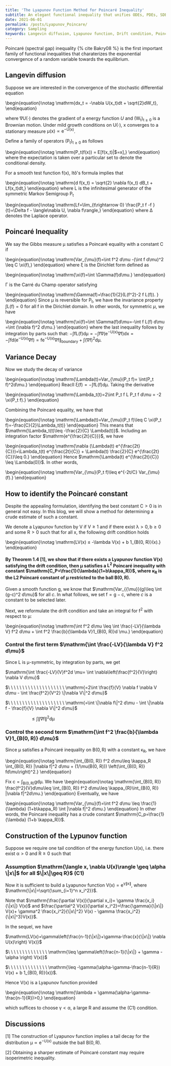 ```yaml
---
title: 'The Lyapunov Function Method for Poincaré Inequality'
subtitle: An elegant functional inequality that unifies ODEs, PDEs, SDEs, functional analysis, and Riemannian geometry.
date: 2021-06-01
permalink: /posts/Lyapunov_Poincare/
category: Sampling
keywords: Langevin diffusion, Lyapunov function, Drift condition, Poincaré Inequality, Carré du Champ operator, Dirichlet form
---
```



Poincaré (spectral gap) inequality {% cite Bakry08 %} is the first important family of functional inequalities that charaterizes the exponential convergence of a random variable towards the equilibrium.


## Langevin diffusion

Suppose we are interested in the convergence of the stochastic differential equation

\begin{equation}\notag
\mathrm{dx_t = -\nabla U(x_t)dt + \sqrt{2}dW_t},
\end{equation}

where $\mathrm{\nabla U(\cdot)}$ denotes the gradient of a energy function $U$ and $\mathrm{(W_t)_{t\geq 0}}$ is a Brownian motion. Under mild growth conditions on $\mathrm{U(\cdot)}$, $\mathrm{x}$ converges to a stationary measure $\mathrm{\mu(x)\propto e^{-U(x)}}$.


Define a family of operators $\mathrm{(P_t)_{t\geq 0}}$ as follows

\begin{equation}\notag
\mathrm{P_t(f(x)) = E[f(x_t)\|$=x],}
\end{equation}
where the expectation is taken over a particular set to denote the conditional density.

For a smooth test function $\mathrm{f(x)}$, Itô's formula implies that

\begin{equation}\notag
\mathrm{d f(x_t) = \sqrt{2} \nabla f(x_t) dB_t + Lf(x_t)dt,}
\end{equation}
where $\mathrm{L}$ is the infinitesimal generator of the symmetric Markov Semigroup $\mathrm{P_t}$ 

\begin{equation}\notag
\mathrm{Lf=\lim_{t\rightarrow 0} \frac{P_t f -f }{t}=\Delta f - \langle\nabla U, \nabla f\rangle,}
\end{equation}
where $\mathrm{\Delta}$ denotes the Laplace operator.

## Poincaré Inequality

We say the Gibbs measure $\mathrm{\mu}$ satisfies a Poincaré equality with a constant $\mathrm{C}$ if

\begin{equation}\notag
\mathrm{Var_{\mu}(f)=\int f^2 d\mu -(\int f d\mu)^2 \leq C \xi(f),}
\end{equation}
where $\mathrm{\xi}$ is the Dirichlet form defined as 

\begin{equation}\notag
\mathrm{\xi(f)=\int \Gamma(f)d\mu.}
\end{equation}

$\mathrm{\Gamma}$ is the Carré du Champ operator satisfying 

\begin{equation}\notag
\mathrm{\Gamma(f)=\frac{1}{2}(L(f^2)-2 f L(f)). }
\end{equation}
Since $\mathrm{\mu}$ is reversible for $\mathrm{P_t}$, we have the invariance property $\mathrm{\int L(f)=0}$ for all f in the Dirichlet domain. In other words, for symmetric $\mu$, we have 

\begin{equation}\notag
\mathrm{\xi(f)=\int \Gamma(f)d\mu=-\int f L(f) d\mu =\int (\nabla f)^2 d\mu.}
\end{equation}
where the last inequality follows by integration by parts such that: $\mathrm{-\int f L(f) d\mu=-\int f\nabla (e^{-U(x)}\nabla f)dx=-\int f d(e^{-U(x)} \nabla f)=f e^{-U(x)} \nabla f\|_{boundary} + \int (\nabla f)^2 d\mu.}$

## Variance Decay

Now we study the decay of variance

\begin{equation}\notag
\mathrm{\Lambda(t)=Var_{\mu}(P_t f)= \int(P_t f)^2d\mu.}
\end{equation}
Reacll $\mathrm{\xi(f)=-\int f L(f) d\mu}$. Taking the derivative

\begin{equation}\notag
\mathrm{\Lambda_t(t)=2\int P_t f L P_t f d\mu = -2 \xi(P_t f).}
\end{equation}

Combining the Poincaré equality, we have that

\begin{equation}\notag
\mathrm{\Lambda(t)=Var_{\mu}(P_t f)\leq C \xi(P_t f)=-\frac{C}{2}\Lambda_t(t)}
\end{equation}
This means that $\mathrm{\Lambda_t(t)\leq -\frac{2}{C} \Lambda(t)}$. Including an integration factor $\mathrm{e^{\frac{2t}{C}}}$, we have

\begin{equation}\notag
\mathrm{\nabla (\Lambda(t) e^{\frac{2t}{C}})=\Lambda_t(t) e^{\frac{2t}{C}} + \Lambda(t) \frac{2}{C} e^{\frac{2t}{C}}\leq 0.}
\end{equation}
Hence $\mathrm{\Lambda(t) e^{\frac{2t}{C}} \leq \Lambda(0)}$. In other words,

\begin{equation}\notag
\mathrm{Var_{\mu}(P_t f)\leq e^{-2t/C} Var_{\mu}(f).}
\end{equation}

## How to identify the Poincaré constant

Despite the appealing formulation, identifying the best constant $\mathrm{C>0}$ is in general not easy. In this blog, we will show a method for determining a crude estimate of such a constant.

We denote a Lyapunov function by $\mathrm{V}$ if $\mathrm{V\geq 1}$ and if there exist $\mathrm{\lambda>0, b\geq 0}$ and some $\mathrm{R > 0}$ such that for all $\mathrm{x}$, the following drift condition holds

\begin{equation}\notag
\mathrm{LV(x) ≤ -\lambda V(x) + b 1_{B(0, R)}(x).}
\end{equation}

#### By Theorem 1.4 [1], we show that if there exists a Lyapunov function $\mathrm{V(x)}$ satisfying the drift condition, then $\mathrm{\mu}$ satisfies a $\mathrm{L^2}$ Poincaré inequality with constant $\mathrm{C_P=\frac{1}{\lambda}(1+b\kappa_R)}$, where $\mathrm{\kappa_R}$ is the L2 Poincaré constant of $\mathrm{\mu}$ restricted to the ball $\mathrm{B(0,R)}$.



Given a smooth function $\mathrm{g}$, we know that $\mathrm{Var_{\{\mu}}(g)\leq \int (g-c)^2 d\mu}$ for all $c$. In what follows, we set $\mathrm{f=g-c}$, where $c$ is a constant to be selected later.

Next, we reformulate the drift condition and take an integral for $\mathrm{f^2}$ with respect to $\mathrm{\mu}$:

\begin{equation}\notag
\mathrm{\int f^2 d\mu \leq \int \frac{-LV}{\lambda V} f^2 d\mu + \int f^2 \frac{b}{\lambda V}1_{B(0, R)}d \mu.}
\end{equation}

### Control the first term $\mathrm{\int \frac{-LV}{\lambda V} f^2 d\mu}$

Since $\mathrm{L}$ is $\mathrm{\mu}$-symmetric, by integration by parts, we get

$\mathrm{\int \frac{-LV}{V}f^2d \mu= \int \nabla\left(\frac{f^2}{V}\right) \nabla V d\mu}$

$\ \ \ \ \ \ \ \ \ \ \ \ \ \ \ \ \ \ \ \  \mathrm{=2\int \frac{f}{V} \nabla f \nabla V d\mu  - \int \frac{f^2}{V^2} \|\nabla V\|^2 d\mu}$

$\ \ \ \ \ \ \ \ \ \ \ \ \ \ \ \ \ \ \ \ \mathrm{=\int \|\nabla f\|^2 d\mu - \int \|\nabla f - \frac{f}{V} \nabla V\|^2 d\mu}$

$\ \ \ \ \ \ \ \ \ \ \ \ \ \ \ \ \ \ \ \ \mathrm{\leq \int \|\nabla f\|^2 d\mu}$

### Control the second term $\mathrm{\int f^2 \frac{b}{\lambda V}1_{B(0, R)} d\mu}$

Since $\mathrm{\mu}$ satisfies a Poincaré inequality on $\mathrm{B(0, R)}$ with a constant $\mathrm{\kappa_R}$, we have

\begin{equation}\notag
\mathrm{\int_{B(0, R)} f^2 d\mu\leq \kappa_R \int_{B(0, R)} \|\nabla f\|^2 d\mu + (1/\mu(B(0, R))) \left(\int_{B(0, R)} fd\mu\right)^2.}
\end{equation}

Fix $\mathrm{c=\int_{B(0, R)} gd\mu}$. We have
\begin{equation}\notag
\mathrm{\int_{B(0, R)} \frac{f^2}{V}d\mu\leq \int_{B(0, R)} f^2 d\mu\leq \kappa_{R}\int_{B(0, R)} \|\nabla f\|^2d\mu.}
\end{equation}
Eventually, we have

\begin{equation}\notag
\mathrm{Var_{\mu}(f)=\int f^2 d\mu \leq \frac{1}{\lambda} (1+b\kappa_R) \int \|\nabla f\|^2 d\mu.}
\end{equation}
In other words, the Poincaré inequality has a crude constant $\mathrm{C_p=\frac{1}{\lambda} (1+b \kappa_R)}$.

## Construction of the Lypunov function

Suppose we require one tail condition of the energy function $\mathrm{U(x)}$, i.e. there exist $\mathrm{\alpha >0}$ and $\mathrm{R\geq 0}$ such that

### Assumption $\mathrm{\langle x, \nabla U(x)\rangle \geq \alpha \|x\|$ for all $\|x\|\geq R}$ (C1)

Now it is sufficient to build a Lyapunov function $\mathrm{V(x)=e^{\gamma \|x\|}}$, where $\mathrm{\|x\|=\sqrt{\sum_{i=1}^n x_i^2}}$.

Note that $\mathrm{\frac{\partial V(x)}{\partial x_i}= \gamma \frac{x_i}{\|x\|} V(x)$ and $\frac{\partial^2 V(x)}{\partial x_i^2}=\frac{\gamma}{\|x\|} V(x)+ \gamma^2 \frac{x_i^2}{\|x\|^2} V(x) - \gamma \frac{x_i^2}{\|x\|^3}V(x)}$. 

In the sequel, we have

$\mathrm{LV(x)=\gamma\left(\frac{n-1}{\|x\|}+\gamma-\frac{x}{\|x\|} \nabla U(x)\right) V(x)}$

$\ \ \ \ \ \ \ \ \ \ \ \ \ \ \mathrm{\leq \gamma\left(\frac{n-1}{\|x\|} + \gamma -\alpha \right) V(x)}$

$\ \ \ \ \ \ \ \ \ \ \ \ \ \ \mathrm{\leq -\gamma(\alpha-\gamma-\frac{n-1}{R}) V(x) + b 1_{B(0, R)}(x)}$.

Hence $\mathrm{V(x)}$ is a Lyapunov function provided

\begin{equation}\notag
\mathrm{\lambda = \gamma(\alpha-\gamma-\frac{n-1}{R})>0,}
\end{equation}

which suffices to choose $\mathrm{\gamma<\alpha}$, a large $\mathrm{R}$ and assume the (C1) condition.
 
## Discussions

[1] The construction of Lyapunov function implies a tail decay for the distribution $\mathrm{\mu\propto e^{-U(x)}}$ outside the ball $\mathrm{B(0, R)}$.

[2] Obtaining a sharper estimate of Poincaré constant may require isoperimetric inequality.

